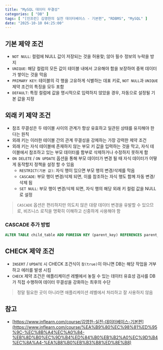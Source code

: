 ```yaml
---
title: "MySQL 데이터 무결성"
categories: [ "DB" ]
tags: [ "[인프런] 김영한의 실전 데이터베이스 - 기본편", "RDBMS", "MySQL" ]
date: "2025-10-10 04:25:00"
---
```


## 기본 제약 조건

- `NOT NULL`: 컬럼에 NULL 값이 저장되는 것을 허용핮; 않아 필수 정보의 누락을 방지
- `UNIQUE`: 해당 컬럼의 모든 값이 테이블 내에서 고유해야 함을 보장하여 중복 데이터가 쌓이는 것을 막음
- `PRIMARY KEY`: 테이블의 각 행을 고유하게 식별하는 데표 키로, `NOT NULL`과 `UNIQUE` 제약 조건의 특징을 모두 포함
- `DEFAULT`: 특정 컬럼에 값을 명시적으로 입력하지 않았을 경우, 자동으로 설정될 기본 값을 지정

## 외래 키 제약 조건

- 참조 무결성은 두 테이블 사이의 관계가 항상 유효하고 일관된 상태를 유지해야 한다는 원칙
- 외래 키는 이러한 테이블 간의 관계 무결성을 강제하는 가장 강력한 제약 조건
- 외래 키는 자식 테이블에 존재하지 않는 부모 키 값을 입력하는 것을 막고, 자식 테이블에서 참조하고 있는 부모 데이터를 함부로 삭제하거나 수정하지 못하게 함
- `ON DELETE` / `ON UPDATE` 옵션을 통해 부모 데이터가 변경 될 때 자식 데이터가 어떻게 동작할지 정책을 설정 할 수 있음
  - `RESTRICT(기본 값)`: 자식 행이 있으면 부모 행의 변경/삭제를 막음
  - `CASCADE`: 부모 행이 변경/삭제 되면, 이를 참조하는 자식 행도 함께 자동 변경/삭제 됨
  - `SET NULL`: 부모 행이 변경/삭제 되면, 자식 행의 해당 외래 키 컬럼 값을 NULL로 설정

> `CASCADE` 옵션은 편리하지만 의도치 않은 대량 데이터 변경을 유발할 수 있으므로, 비즈니스 로직을 명확히 이해하고 신중하게 사용해야 함

### CASCADE 추가 방법

```sql
ALTER TABLE child_table ADD FOREIGN KEY (parent_key) REFERENCES parent_table (parent_key) ON DELETE CASCADE;
```

## CHECK 제약 조건

- `INSERT` / `UPDATE` 시 CHECK 조건식이 `참(true)`이 아니면 DB는 해당 작업을 거부하고 에러를 발생 시킴
- `CHECK` 제약 조건은 애플리케이션 레벨에서 놓칠 수 있는 데이터 유효성 검사를 DB가 직접 수행하여 데이터 무결성을 강화하는 최후의 수단

> 정말 필요한 곳이 아니라면 애플리케이션 레벨에서 처리하고 잘 사용하지 않음

## 참고

- [https://www.inflearn.com/course/김영한-실전-데이터베이스-기본편](https://www.inflearn.com/course/%EA%B9%80%EC%98%81%ED%95%9C-%EC%8B%A4%EC%A0%84-%EB%8D%B0%EC%9D%B4%ED%84%B0%EB%B2%A0%EC%9D%B4%EC%8A%A4-%EA%B8%B0%EB%B3%B8%ED%8E%B8)
